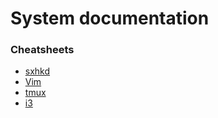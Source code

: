 # System documentation

### Cheatsheets
- [sxhkd](sxhkd.md.html)
- [Vim](vim.md.html)
- [tmux](tmux.md.html)
- [i3](i3.md.html)
